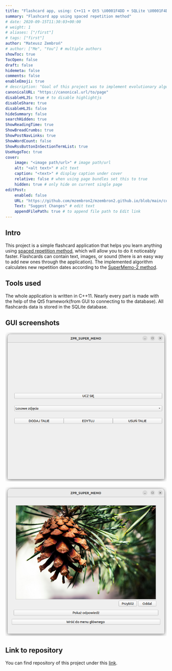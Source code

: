 ```yaml
---
title: "Flashcard app, using: C++11 + Qt5 \U0001F4DD + SQLite \U0001F4D3 "
summary: "Flashcard app using spaced repetition method"
# date: 2020-09-15T11:30:03+00:00
# weight: 1
# aliases: ["/first"]
# tags: ["first"]
author: "Mateusz Zembroń"
# author: ["Me", "You"] # multiple authors
showToc: true
TocOpen: false
draft: false
hidemeta: false
comments: false
enableEmoji: true
# description: "Goal of this project was to implement evolutionary algorithm  "
canonicalURL: "https://canonical.url/to/page"
disableHLJS: true # to disable highlightjs
disableShare: true
disableHLJS: false
hideSummary: false
searchHidden: true
ShowReadingTime: true
ShowBreadCrumbs: true
ShowPostNavLinks: true
ShowWordCount: false
ShowRssButtonInSectionTermList: true
UseHugoToc: true
cover:
    image: "<image path/url>" # image path/url
    alt: "<alt text>" # alt text
    caption: "<text>" # display caption under cover
    relative: false # when using page bundles set this to true
    hidden: true # only hide on current single page
editPost:
    enabled: false
    URL: "https://github.com/mzembron2/mzembron2.github.io/blob/main/content/"
    Text: "Suggest Changes" # edit text
    appendFilePath: true # to append file path to Edit link
---
```


## Intro

This project is a simple flashcard application that helps you learn anything using [spaced repetition method](https://en.wikipedia.org/wiki/Spaced_repetition), which will allow you to do it noticeably faster. Flashcards can contain text, images, or sound (there is an easy way to add new ones through the application). The implemented algorithm calculates new repetition dates according to the [SuperMemo-2 method](https://en.wikipedia.org/wiki/SuperMemo#Description_of_SM-2_algorithm).

## Tools used 

The whole application is written in C++11. Nearly every part is made with the help of the Qt5 framework(from GUI to connecting to the database). All flashcards data is stored in the SQLite database.

## GUI screenshots

![photo](https://github.com/mzembron2/spaced_repetition/blob/main/Docs/images/home.png?raw=true)

![photo](https://github.com/mzembron2/spaced_repetition/blob/main/Docs/images/pine_question.png?raw=true)

## Link to repository
You can find repository of this project under this [link](https://github.com/mzembron2/spaced_repetition).
